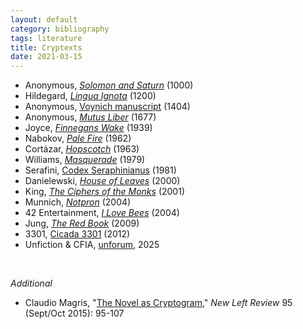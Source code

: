 ```yaml
---
layout: default
category: bibliography
tags: literature
title: Cryptexts
date: 2021-03-15
---
```


* Anonymous, [*Solomon and Saturn*](https://en.wikipedia.org/wiki/Solomon_and_Saturn) (1000)
* Hildegard,  [*Lingua Ignota*](https://en.wikipedia.org/wiki/Lingua_Ignota) (1200)
* Anonymous, [Voynich manuscript](https://en.wikipedia.org/wiki/Voynich_manuscript) (1404)
* Anonymous, [*Mutus Liber*](https://en.wikipedia.org/wiki/Mutus_Liber) (1677)
* Joyce, [*Finnegans Wake*](https://en.wikipedia.org/wiki/Finnegans_Wake) (1939)
* Nabokov, [*Pale Fire*](https://en.wikipedia.org/wiki/Pale_Fire) (1962)
* Cortázar, [*Hopscotch*](https://en.wikipedia.org/wiki/Hopscotch_(Cort%C3%A1zar_novel)) (1963)
* Williams, [*Masquerade*](https://en.wikipedia.org/wiki/Masquerade_(book)) (1979)
* Serafini, [Codex Seraphinianus](https://en.wikipedia.org/wiki/Codex_Seraphinianus) (1981)
* Danielewski, [*House of Leaves*](https://en.wikipedia.org/wiki/House_of_Leaves) (2000)
* King, [*The Ciphers of the Monks*](http://www.davidaking.org/Ciphers.htm) (2001)
* Munnich, [*Notpron*](https://en.wikipedia.org/wiki/Notpron) (2004)
* 42 Entertainment, [*I Love Bees*](https://en.wikipedia.org/wiki/I_Love_Bees) (2004)
* Jung, [*The Red Book*](https://en.wikipedia.org/wiki/The_Red_Book_(Jung)) (2009)
* 3301, [Cicada 3301](https://en.wikipedia.org/wiki/Cicada_3301) (2012)
* Unfiction & CFIA, [unforum](https://forums.unfiction.com/forums.html), 2025

<br>

*Additional*

* Claudio Magris, "[The Novel as Cryptogram](https://newleftreview.org/issues/ii95/articles/claudio-magris-the-novel-as-cryptogram)," *New Left Review* 95 (Sept/Oct 2015): 95-107
